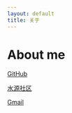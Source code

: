 ```yaml
---
layout: default
title: 关于
---
```

# About me

[GitHub](https://github.com/{{site.author.github}})

[水源社区](https://shuiyuan.sjtu.edu.cn/u/{{site.author.shuiyuan}}/summary)

[Gmail](mailto:{{site.author.email}})
